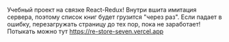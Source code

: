 Учебный проект на связке React-Redux! 
Внутри вшита имитация сервера, поэтому список книг будет грузится "через раз". Если падает в ошибку, перезагружать страницу до тех пор, пока не заработает!
Потыкать можно тут  https://re-store-seven.vercel.app
